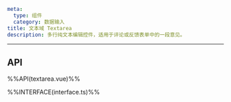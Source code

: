 ```yaml
meta:
  type: 组件
  category: 数据输入
title: 文本域 Textarea
description: 多行纯文本编辑控件，适用于评论或反馈表单中的一段意见。
```
---

<!--@include: ./__demo__/basic.md-->

<!--@include: ./__demo__/status.md-->

<!--@include: ./__demo__/word-limit.md-->

<!--@include: ./__demo__/auto-size.md-->

## API

%%API(textarea.vue)%%

%%INTERFACE(interface.ts)%%
